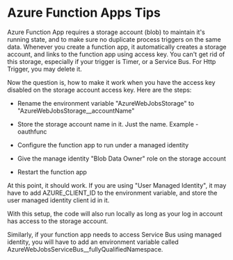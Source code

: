 # Azure Function Apps Tips
Azure Function App requires a storage account (blob) to maintain it's running state, and to make sure no duplicate process triggers on the same data. Whenever you create a function app, it automatically creates a storage account, and links to the function app using access key. You can't get rid of this storage, especially if your trigger is Timer, or a Service Bus. For Http Trigger, you may delete it.
 
Now the question is, how to make it work when you have the access key disabled on the storage account access key. Here are the steps:
- Rename the environment variable "AzureWebJobsStorage" to "AzureWebJobsStorage__accountName"

- Store the storage account name in it. Just the name. Example - oauthfunc

- Configure the function app to run under a managed identity

- Give the manage identity "Blob Data Owner" role on the storage account

- Restart the function app

At this point, it should work. If you are using "User Managed Identity", it may have to add AZURE_CLIENT_ID to the environment variable, and store the user managed identity client  id in it.
 
With this setup, the code will also run locally as long as your log in account has access to the storage account. 
 
Similarly, if your function app needs to access Service Bus using managed identity, you will have to add an environment variable called AzureWebJobsServiceBus__fullyQualifiedNamespace. 

